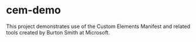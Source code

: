 # cem-demo

This project demonstrates use of the Custom Elements Manifest and related tools created by Burton Smith at Microsoft.
